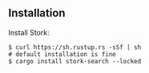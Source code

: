 
## Installation

Install Stork:

```
$ curl https://sh.rustup.rs -sSf | sh
# default installation is fine
$ cargo install stork-search --locked
```
